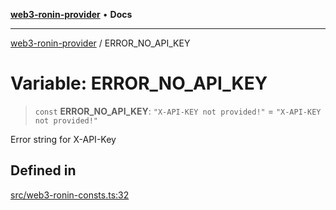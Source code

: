 [**web3-ronin-provider**](../README.md) • **Docs**

***

[web3-ronin-provider](../globals.md) / ERROR\_NO\_API\_KEY

# Variable: ERROR\_NO\_API\_KEY

> `const` **ERROR\_NO\_API\_KEY**: `"X-API-KEY not provided!"` = `"X-API-KEY not provided!"`

Error string for X-API-Key

## Defined in

[src/web3-ronin-consts.ts:32](https://github.com/chuacw/web3-ronin-provider/blob/74865f4cc367fda569b2ea12b7ca079db4fcf0a2/src/web3-ronin-consts.ts#L32)
